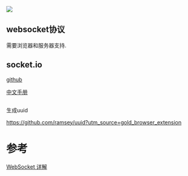 ![](https://ws3.sinaimg.cn/large/006tNc79ly1fnxslx5slcj31kw0d442z.jpg)



## websocket协议

需要浏览器和服务器支持.

## socket.io

[github](https://github.com/socketio/socket.io/)

[中文手册](http://www.cnblogs.com/xiezhengcai/p/3956401.html)

```node

```



生成uuid

https://github.com/ramsey/uuid?utm_source=gold_browser_extension





# 参考

[WebSocket 详解](https://segmentfault.com/a/1190000012948613)





